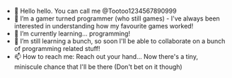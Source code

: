 - 👋 Hello hello. You can call me @Tootoo1234567890999
- 👀 I’m a gamer turned programmer (who still games) - I've always been interested in understanding how my favourite games worked!
- 🌱 I’m currently learning... programming!
- 💞️ I’m still learning a bunch, so soon I'll be able to collaborate on a bunch of programming related stuff!
- 📫 How to reach me: Reach out your hand... Now there's a tiny, miniscule chance that I'll be there (Don't bet on it though) 

<!---
Tootoo1234567890999/Tootoo1234567890999 is a ✨ special ✨ repository because its `README.md` (this file) appears on your GitHub profile.
You can click the Preview link to take a look at your changes.
--->

